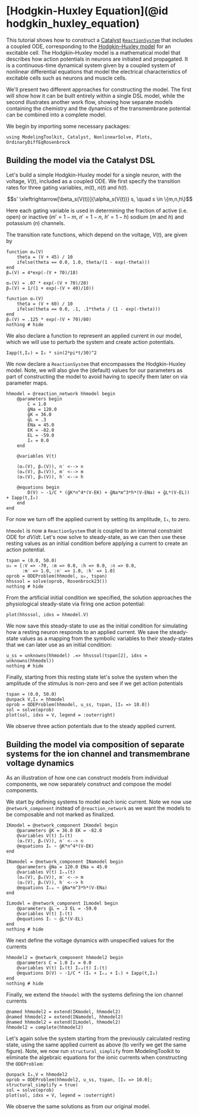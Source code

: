 # [Hodgkin-Huxley Equation](@id hodgkin_huxley_equation)

This tutorial shows how to construct a
[Catalyst](http://docs.sciml.ai/Catalyst/stable/) [`ReactionSystem`](@ref) that
includes a coupled ODE, corresponding to the [Hodgkin–Huxley
model](https://en.wikipedia.org/wiki/Hodgkin%E2%80%93Huxley_model) for an
excitable cell. The Hodgkin–Huxley model is a mathematical model that describes
how action potentials in neurons are initiated and propagated. It is a
continuous-time dynamical system given by a coupled system of nonlinear
differential equations that model the electrical characteristics of excitable
cells such as neurons and muscle cells.

We'll present two different approaches for constructing the model. The first
will show how it can be built entirely within a single DSL model, while the
second illustrates another work flow, showing how separate models containing the
chemistry and the dynamics of the transmembrane potential can be combined into a
complete model.

We begin by importing some necessary packages:
```@example hh1
using ModelingToolkit, Catalyst, NonlinearSolve, Plots, OrdinaryDiffEqRosenbrock
```

## Building the model via the Catalyst DSL
Let's build a simple Hodgkin-Huxley model for a single neuron, with the voltage,
$V(t)$, included as a coupled ODE. We first specify the transition rates for
three gating variables, $m(t)$, $n(t)$ and $h(t)$.

$$s' \xleftrightarrow[\beta_s(V(t))]{\alpha_s(V(t))} s, \quad s \in \{m,n,h\}$$

Here each gating variable is used in determining the fraction of active (i.e.
open) or inactive ($m' = 1 - m$, $n' = 1 -n$, $h' = 1 - h$) sodium ($m$ and $h$)
and potassium ($n$) channels.

The transition rate functions, which depend on the voltage, $V(t)$, are given by

```@example hh1
function αₘ(V)
    theta = (V + 45) / 10
    ifelse(theta == 0.0, 1.0, theta/(1 - exp(-theta)))
end
βₘ(V) = 4*exp(-(V + 70)/18)

αₕ(V) = .07 * exp(-(V + 70)/20)
βₕ(V) = 1/(1 + exp(-(V + 40)/10))

function αₙ(V)
    theta = (V + 60) / 10
    ifelse(theta == 0.0, .1, .1*theta / (1 - exp(-theta)))
end
βₙ(V) = .125 * exp(-(V + 70)/80)
nothing # hide
```

We also declare a function to represent an applied current in our model, which we
will use to perturb the system and create action potentials. 
```@example hh1
Iapp(t,I₀) = I₀ * sin(2*pi*t/30)^2
```

We now declare a `ReactionSystem` that encompasses the Hodgkin-Huxley model.
Note, we will also give the (default) values for our parameters as part of
constructing the model to avoid having to specify them later on via parameter
maps.

```@example hh1
hhmodel = @reaction_network hhmodel begin
    @parameters begin
        C = 1.0 
        ḡNa = 120.0 
        ḡK = 36.0 
        ḡL = .3 
        ENa = 45.0 
        EK = -82.0 
        EL = -59.0 
        I₀ = 0.0
    end

    @variables V(t)

    (αₙ(V), βₙ(V)), n′ <--> n
    (αₘ(V), βₘ(V)), m′ <--> m
    (αₕ(V), βₕ(V)), h′ <--> h
    
    @equations begin
        D(V) ~ -1/C * (ḡK*n^4*(V-EK) + ḡNa*m^3*h*(V-ENa) + ḡL*(V-EL)) + Iapp(t,I₀)
    end
end
```
For now we turn off the applied current by setting its amplitude, `I₀`, to zero.

`hhmodel` is now a `ReactionSystem` that is coupled to an internal constraint
ODE for $dV/dt$. Let's now solve to steady-state, as we can then use these
resting values as an initial condition before applying a current to create an
action potential.

```@example hh1
tspan = (0.0, 50.0)
u₀ = [:V => -70, :m => 0.0, :h => 0.0, :n => 0.0,
	  :m′ => 1.0, :n′ => 1.0, :h′ => 1.0]
oprob = ODEProblem(hhmodel, u₀, tspan)
hhsssol = solve(oprob, Rosenbrock23())
nothing # hide
```

From the artificial initial condition we specified, the solution approaches the
physiological steady-state via firing one action potential:

```@example hh1
plot(hhsssol, idxs = hhmodel.V)
```

We now save this steady-state to use as the initial condition for simulating how
a resting neuron responds to an applied current. We save the steady-state values
as a mapping from the symbolic variables to their steady-states that we can
later use as an initial condition:

```@example hh1
u_ss = unknowns(hhmodel) .=> hhsssol(tspan[2], idxs = unknowns(hhmodel))
nothing # hide
```

Finally, starting from this resting state let's solve the system when the
amplitude of the stimulus is non-zero and see if we get action potentials

```@example hh1
tspan = (0.0, 50.0)
@unpack V,I₀ = hhmodel
oprob = ODEProblem(hhmodel, u_ss, tspan, [I₀ => 10.0])
sol = solve(oprob)
plot(sol, idxs = V, legend = :outerright)
```

We observe three action potentials due to the steady applied current.

## Building the model via composition of separate systems for the ion channel and transmembrane voltage dynamics 

As an illustration of how one can construct models from individual components,
we now separately construct and compose the model components.

We start by defining systems to model each ionic current. Note we now use
`@network_component` instead of `@reaction_network` as we want the models to be
composable and not marked as finalized.
```@example hh1
IKmodel = @network_component IKmodel begin
    @parameters ḡK = 36.0 EK = -82.0 
    @variables V(t) Iₖ(t)
    (αₙ(V), βₙ(V)), n′ <--> n
    @equations Iₖ ~ ḡK*n^4*(V-EK)
end

INamodel = @network_component INamodel begin
    @parameters ḡNa = 120.0 ENa = 45.0 
    @variables V(t) Iₙₐ(t)
    (αₘ(V), βₘ(V)), m′ <--> m
    (αₕ(V), βₕ(V)), h′ <--> h
    @equations Iₙₐ ~ ḡNa*m^3*h*(V-ENa) 
end

ILmodel = @network_component ILmodel begin
    @parameters ḡL = .3 EL = -59.0 
    @variables V(t) Iₗ(t)
    @equations Iₗ ~ ḡL*(V-EL)
end
nothing # hide
```

We next define the voltage dynamics with unspecified values for the currents
```@example hh1
hhmodel2 = @network_component hhmodel2 begin
    @parameters C = 1.0 I₀ = 0.0
    @variables V(t) Iₖ(t) Iₙₐ(t) Iₗ(t)
    @equations D(V) ~ -1/C * (Iₖ + Iₙₐ + Iₗ) + Iapp(t,I₀)
end
nothing # hide
```
Finally, we extend the `hhmodel` with the systems defining the ion channel currents
```@example hh1
@named hhmodel2 = extend(IKmodel, hhmodel2)
@named hhmodel2 = extend(INamodel, hhmodel2)
@named hhmodel2 = extend(ILmodel, hhmodel2)
hhmodel2 = complete(hhmodel2)
```
Let's again solve the system starting from the previously calculated resting
state, using the same applied current as above (to verify we get the same
figure). Note, we now run `structural_simplify` from ModelingToolkit to
eliminate the algebraic equations for the ionic currents when constructing the
`ODEProblem`:

```@example hh1
@unpack I₀,V = hhmodel2
oprob = ODEProblem(hhmodel2, u_ss, tspan, [I₀ => 10.0]; structural_simplify = true)
sol = solve(oprob)
plot(sol, idxs = V, legend = :outerright)
```

We observe the same solutions as from our original model.
